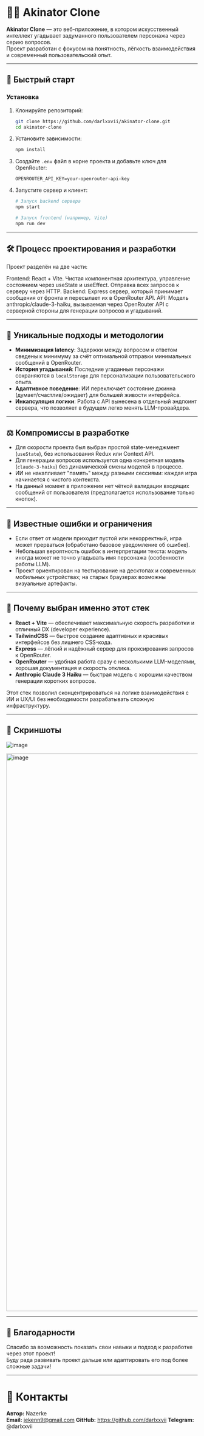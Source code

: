 # 🧞‍♂️ Akinator Clone

**Akinator Clone** — это веб-приложение, в котором искусственный интеллект угадывает задуманного пользователем персонажа через серию вопросов.  
Проект разработан с фокусом на понятность, лёгкость взаимодействия и современный пользовательский опыт.

---

## 🚀 Быстрый старт

### Установка

1. Клонируйте репозиторий:
   ```bash
   git clone https://github.com/darlxxvii/akinator-clone.git
   cd akinator-clone
   ```

2. Установите зависимости:
   ```bash
   npm install
   ```

3. Создайте `.env` файл в корне проекта и добавьте ключ для OpenRouter:
   ```
   OPENROUTER_API_KEY=your-openrouter-api-key
   ```

4. Запустите сервер и клиент:
   ```bash
   # Запуск backend сервера
   npm start

   # Запуск frontend (например, Vite)
   npm run dev
   ```

---

## 🛠️ Процесс проектирования и разработки

Проект разделён на две части:

Frontend: React + Vite. Чистая компонентная архитектура, управление состоянием через useState и useEffect. Отправка всех запросов к серверу через HTTP.
Backend: Express сервер, который принимает сообщения от фронта и пересылает их в OpenRouter API.
API: Модель anthropic/claude-3-haiku, вызываемая через OpenRouter API с серверной стороны для генерации вопросов и угадываний.

---

## 🎯 Уникальные подходы и методологии

- **Минимизация latency**: Задержки между вопросом и ответом сведены к минимуму за счёт оптимальной отправки минимальных сообщений в OpenRouter.
- **История угадываний**: Последние угаданные персонажи сохраняются в `localStorage` для персонализации пользовательского опыта.
- **Адаптивное поведение**: ИИ переключает состояние джинна (думает/счастлив/ожидает) для большей живости интерфейса.
- **Инкапсуляция логики**: Работа с API вынесена в отдельный эндпоинт сервера, что позволяет в будущем легко менять LLM-провайдера.

---

## ⚖️ Компромиссы в разработке

- Для скорости проекта был выбран простой state-менеджмент (`useState`), без использования Redux или Context API.
- Для генерации вопросов используется одна конкретная модель (`claude-3-haiku`) без динамической смены моделей в процессе.
- ИИ не накапливает "память" между разными сессиями: каждая игра начинается с чистого контекста.
- На данный момент в приложении нет чёткой валидации входящих сообщений от пользователя (предполагается использование только кнопок).

---

## 🐞 Известные ошибки и ограничения

- Если ответ от модели приходит пустой или некорректный, игра может прерваться (обработано базовое уведомление об ошибке).
- Небольшая вероятность ошибок в интерпретации текста: модель иногда может не точно угадывать имя персонажа (особенности работы LLM).
- Проект ориентирован на тестирование на десктопах и современных мобильных устройствах; на старых браузерах возможны визуальные артефакты.

---

## 🧩 Почему выбран именно этот стек

- **React + Vite** — обеспечивает максимальную скорость разработки и отличный DX (developer experience).
- **TailwindCSS** — быстрое создание адаптивных и красивых интерфейсов без лишнего CSS-кода.
- **Express** — лёгкий и надёжный сервер для проксирования запросов к OpenRouter.
- **OpenRouter** — удобная работа сразу с несколькими LLM-моделями, хорошая документация и скорость отклика.
- **Anthropic Claude 3 Haiku** — быстрая модель с хорошим качеством генерации коротких вопросов.

Этот стек позволил сконцентрироваться на логике взаимодействия с ИИ и UX/UI без необходимости разрабатывать сложную инфраструктуру.

---

## 📸 Скриншоты

![image](https://github.com/user-attachments/assets/ea085b50-f6bb-4be3-8001-8d034a26da8c)

<img width="1470" alt="image" src="https://github.com/user-attachments/assets/08bd6f3e-532d-44f4-89a5-d2dc8adecce4" />

---
## 🤝 Благодарности

Спасибо за возможность показать свои навыки и подход к разработке через этот проект!  
Буду рада развивать проект дальше или адаптировать его под более сложные задачи!

---

# 📩 Контакты

**Автор:** Nazerke  
**Email:** jekenn9@gmail.com
**GitHub:** https://github.com/darlxxvii
**Telegram:** @darlxxvii








